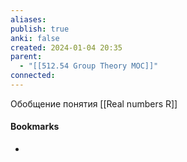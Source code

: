 ```yaml
---
aliases: 
publish: true
anki: false
created: 2024-01-04 20:35
parent:
  - "[[512.54 Group Theory MOC]]"
connected:
---
```


Обобщение понятия [[Real numbers R]]












#### Bookmarks
- 

